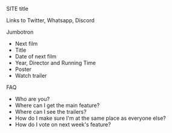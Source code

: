 SITE title

Links to Twitter, Whatsapp, Discord

Jumbotron
- Next film
- Title
- Date of next film
- Year, Director and Running Time
- Poster
- Watch trailer

FAQ

- Who are you?
- Where can I get the main feature?
- Where can I see the trailers?
- How do I make sure I'm at the same place as everyone else?
- How do I vote on next week's feature?
